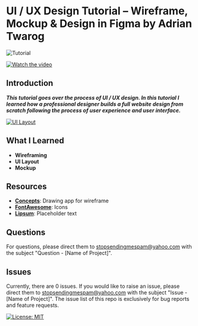 # UI / UX Design Tutorial – Wireframe, Mockup & Design in Figma by Adrian Twarog

![Tutorial](https://img.shields.io/badge/Tutorial-lightorange)

[![Watch the video](https://img.youtube.com/vi/c9Wg6Cb_YlU/0.jpg)](https://www.youtube.com/watch?v=c9Wg6Cb_YlU)

## Introduction
***This tutorial goes over the process of UI / UX design.  In this tutorial I learned how 
a professional designer builds a full website design from scratch following the process of 
user experience and user interface.***

[![UI Layout](https://img.shields.io/badge/Click%20Here%20To%20See%20My%20Design!-pink)](https://www.figma.com/design/Qix67C8V4ghKkBHk6Y5Ih3/FreeCodeCamp%3A-UI%2FUX-Design-Tutorial?t=lSG8isUzS8HKGNd4-1)

## What I Learned
* **Wireframing**
* **UI Layout**
* **Mockup**

## Resources
* **[Concepts](https://concepts.app/en/download)**: Drawing app for wireframe
* **[FontAwesome](https://fontawesome.com/)**: Icons
* **[Lipsum](https://www.lipsum.com/)**: Placeholder text

## Questions
For questions, please direct them to stopsendingmespam@yahoo.com with the subject "Question - [Name of Project]".

## Issues
Currently, there are 0 issues. 
If you would like to raise an issue, please direct them to stopsendingmespam@yahoo.com with the subject "Issue - [Name of Project]".
The issue list of this repo is exclusively for bug reports and feature requests.

[![License: MIT](https://img.shields.io/badge/License-MIT%202024-orange.svg)](https://opensource.org/license/mit)
